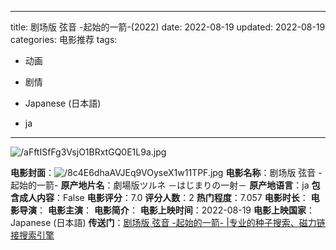 
---
title: 剧场版 弦音 -起始的一箭-(2022)
date: 2022-08-19
updated: 2022-08-19
categories: 电影推荐
tags:

- 动画
- 剧情

- Japanese (日本語)
- ja
---

<img src="https://image.tmdb.org/t/p/original/aFftISfFg3VsjO1BRxtGQ0E1L9a.jpg" alt="/aFftISfFg3VsjO1BRxtGQ0E1L9a.jpg" title="/aFftISfFg3VsjO1BRxtGQ0E1L9a.jpg">

**电影封面**：<img src="https://image.tmdb.org/t/p/w200/8c4E6dhaAVJEq9VOyseX1w11TPF.jpg" alt="/8c4E6dhaAVJEq9VOyseX1w11TPF.jpg" title="/8c4E6dhaAVJEq9VOyseX1w11TPF.jpg">
**电影名称**：剧场版 弦音 -起始的一箭-
**原产地片名**：劇場版ツルネ －はじまりの一射－
**原产地语言**：ja
**包含成人内容**：False
**电影评分**：7.0
**评分人数**：2
**热门程度**：7.057
**电影时长**：
**电影导演**：
**电影主演**：
**电影简介**：
**电影上映时间**：2022-08-19
**电影上映国家**：Japanese (日本語)
**传送门**：[剧场版 弦音 -起始的一箭- |专业的种子搜索、磁力链接搜索引擎](https://movie.amd794.com:2083/?search=%E5%8A%87%E5%A0%B4%E7%89%88%E3%83%84%E3%83%AB%E3%83%8D%20%EF%BC%8D%E3%81%AF%E3%81%98%E3%81%BE%E3%82%8A%E3%81%AE%E4%B8%80%E5%B0%84%EF%BC%8D&ordering=&mode=match_phrase&page_size=10&page=1)

